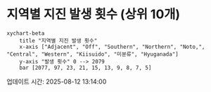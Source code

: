 # 지역별 지진 발생 횟수 (상위 10개)

```mermaid
xychart-beta
    title "지역별 지진 발생 횟수"
    x-axis ["Adjacent", "Off", "Southern", "Northern", "Noto,", "Central", "Western", "Kiisuido", "미분류", "Hyuganada"]
    y-axis "발생 횟수" 0 --> 2079
    bar [2077, 97, 23, 21, 15, 13, 9, 8, 7, 5]
```

업데이트 시간: 2025-08-12 13:14:00
